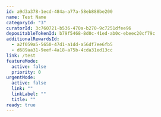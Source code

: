 ```yaml
---
id: a9d3a378-1ecd-484a-a77a-58eb888be200
name: Test Name
categoryId: "3"
curatorId: 3c760721-b536-470a-b270-9c7251dfee96
depositableTokenId: b79f5468-8d0c-41ed-ab0c-ebeec20cf79c
additionalRewardsId:
  - a2f059a5-5650-47d1-a1dd-a56df7ee6fb5
  - d689aa31-9eef-4a18-a75b-4cda31ed13cc
link: /test
featureMode:
  active: false
  priority: 0
urgentMode:
  active: false
  link: ""
  linkLabel: ""
  title: ""
ready: true
---
```

